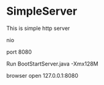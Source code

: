 # SimpleServer


This is simple http server


nio 


port 8080

Run BootStartServer.java  -Xmx128M

browser open 127.0.0.1:8080 


